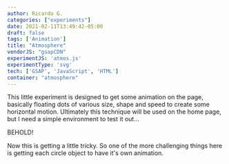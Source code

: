 ```yaml
---
author: Ricardo G.
categories: ["experiments"]
date: 2021-02-11T13:49:42-05:00
draft: false
tags: ['Animation']
title: "Atmosphere"
vendorJS: "gsapCDN"
experimentJS: 'atmos.js'
experimentType: 'svg'
tech: ['GSAP', 'JavaScript', 'HTML']
container: "atmosphere"
---
```

This little experiment is designed to get some animation on the page, basically floating dots of various size, shape and speed to create some horizontal motion. Ultimately this technique will be used on the home page, but I need a simple environment to test it out...

BEHOLD!

Now this is getting a little tricky. So one of the more challenging things here is getting each circle object to have it's own animation.
